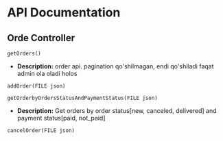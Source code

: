 # API Documentation

## Orde Controller

`getOrders()`

* **Description:**  order api. pagination qo'shilmagan, endi qo'shiladi  faqat admin ola oladi holos

`addOrder(FILE json)`

`getOrderbyOrdersStatusAndPaymentStatus(FILE json)`

* **Description:**  Get orders by order status[new, canceled, delivered] and payment status[paid, not_paid]

`cancelOrder(FILE json)`

